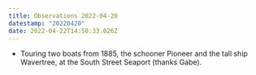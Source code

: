 ```yaml
---
title: Observations 2022-04-20
datestamp: "20220420"
date: 2022-04-22T14:50:33.026Z
---
```

- Touring two boats from 1885, the schooner Pioneer and the tall ship Wavertree, at the South Street Seaport (thanks Gabe).